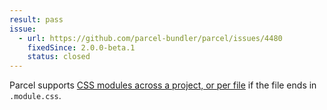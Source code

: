 ```yaml
---
result: pass
issue:
  - url: https://github.com/parcel-bundler/parcel/issues/4480
    fixedSince: 2.0.0-beta.1
    status: closed
---
```


Parcel supports [CSS modules across a project, or per file](https://v2.parceljs.org/languages/postcss/#css-modules) if the file ends in `.module.css`.
